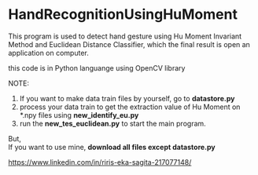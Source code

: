 # HandRecognitionUsingHuMoment
This program is used to detect hand gesture using Hu Moment Invariant Method and Euclidean Distance Classifier, which the final result is open an application on computer. 

this code is in Python languange using OpenCV library

NOTE:<br>
1. If you want to make data train files by yourself, go to <b>datastore.py</b><br>
2. process your data train to get the extraction value of Hu Moment on *.npy files using <b>new_identify_eu.py</b><br>
3. run the <b>new_tes_euclidean.py</b> to start the main program.

But,<br>
If you want to use mine, <b>download all files except datastore.py</b>

https://www.linkedin.com/in/riris-eka-sagita-217077148/

